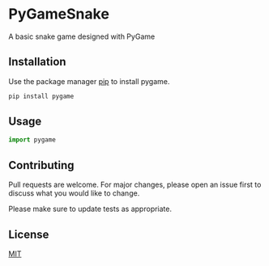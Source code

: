 # PyGameSnake
A basic snake game designed with PyGame

## Installation

Use the package manager [pip](https://pip.pypa.io/en/stable/) to install pygame.

```bash
pip install pygame
```

## Usage

```python
import pygame
```

## Contributing
Pull requests are welcome. For major changes, please open an issue first to discuss what you would like to change.

Please make sure to update tests as appropriate.

## License
[MIT](https://choosealicense.com/licenses/mit/)
